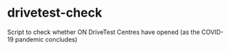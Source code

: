 # drivetest-check
Script to check whether ON DriveTest Centres have opened (as the COVID-19 pandemic concludes)
